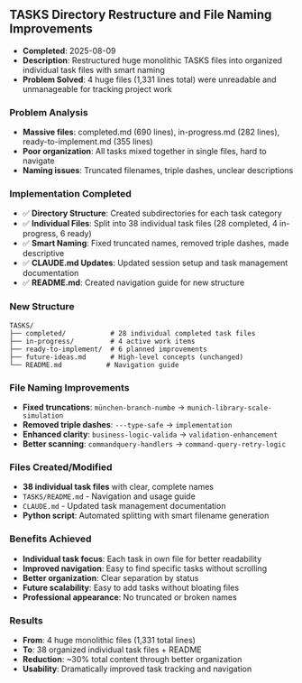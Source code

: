 ## TASKS Directory Restructure and File Naming Improvements  
- **Completed**: 2025-08-09
- **Description**: Restructured huge monolithic TASKS files into organized individual task files with smart naming
- **Problem Solved**: 4 huge files (1,331 lines total) were unreadable and unmanageable for tracking project work

### Problem Analysis
- **Massive files**: completed.md (690 lines), in-progress.md (282 lines), ready-to-implement.md (355 lines)
- **Poor organization**: All tasks mixed together in single files, hard to navigate
- **Naming issues**: Truncated filenames, triple dashes, unclear descriptions

### Implementation Completed
- ✅ **Directory Structure**: Created subdirectories for each task category
- ✅ **Individual Files**: Split into 38 individual task files (28 completed, 4 in-progress, 6 ready)
- ✅ **Smart Naming**: Fixed truncated names, removed triple dashes, made descriptive
- ✅ **CLAUDE.md Updates**: Updated session setup and task management documentation
- ✅ **README.md**: Created navigation guide for new structure

### New Structure
```
TASKS/
├── completed/           # 28 individual completed task files
├── in-progress/         # 4 active work items  
├── ready-to-implement/  # 6 planned improvements
├── future-ideas.md      # High-level concepts (unchanged)
└── README.md           # Navigation guide
```

### File Naming Improvements
- **Fixed truncations**: `münchen-branch-numbe` → `munich-library-scale-simulation`
- **Removed triple dashes**: `---type-safe` → `implementation`  
- **Enhanced clarity**: `business-logic-valida` → `validation-enhancement`
- **Better scanning**: `commandquery-handlers` → `command-query-retry-logic`

### Files Created/Modified
- **38 individual task files** with clear, complete names
- `TASKS/README.md` - Navigation and usage guide
- `CLAUDE.md` - Updated task management documentation
- **Python script**: Automated splitting with smart filename generation

### Benefits Achieved
- **Individual task focus**: Each task in own file for better readability
- **Improved navigation**: Easy to find specific tasks without scrolling
- **Better organization**: Clear separation by status
- **Future scalability**: Easy to add tasks without bloating files
- **Professional appearance**: No truncated or broken names

### Results
- **From**: 4 huge monolithic files (1,331 total lines)  
- **To**: 38 organized individual task files + README
- **Reduction**: ~30% total content through better organization
- **Usability**: Dramatically improved task tracking and navigation